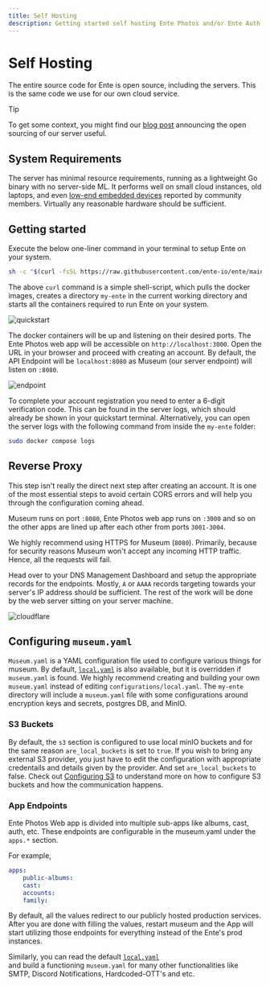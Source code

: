 ```yaml
---
title: Self Hosting
description: Getting started self hosting Ente Photos and/or Ente Auth
---
```


# Self Hosting

The entire source code for Ente is open source, including the servers. This is
the same code we use for our own cloud service.

> [!TIP]
>
> To get some context, you might find our
> [blog post](https://ente.io/blog/open-sourcing-our-server/) announcing the
> open sourcing of our server useful.


## System Requirements 

The server has minimal resource requirements, running as a lightweight Go binary 
with no server-side ML. It performs well on small cloud instances, old laptops,
and even [low-end embedded devices](https://github.com/ente-io/ente/discussions/594) 
reported by community members. Virtually any reasonable hardware should be sufficient.

## Getting started

Execute the below one-liner command in your terminal to setup Ente on your system. 

```sh
sh -c "$(curl -fsSL https://raw.githubusercontent.com/ente-io/ente/main/server/quickstart.sh)"
```

The above `curl` command is a simple shell-script, which pulls the docker images, 
creates a directory `my-ente` in the current working directory and starts all the 
containers required to run Ente on your system.

![quickstart](/quickstart.png)

The docker containers will be up and listening on their desired ports. The Ente Photos 
web app will be accessible on `http://localhost:3000`. Open the URL in your browser 
and proceed with creating an account. By default, the API Endpoint will be `localhost:8080`
as Museum (our server endpoint) will listen on `:8080`.

![endpoint](/endpoint.png)

To complete your account registration you need to enter a 6-digit verification code. 
This can be found in the server logs, which should already be shown in your quickstart
terminal. Alternatively, you can open the server logs with the following command from 
inside the `my-ente` folder:

```sh 
sudo docker compose logs
```

## Reverse Proxy

This step isn't really the direct next step after creating an account. It is
one of the most essential steps to avoid certain CORS errors and will help you through 
the configuration coming ahead. 

Museum runs on port `:8080`, Ente Photos web app runs on `:3000` and so on the other apps
are lined up after each other from ports `3001-3004`.

We highly recommend using HTTPS for Museum (`8080`). Primarily, because for security reasons Museum
won't accept any incoming HTTP traffic. Hence, all the requests will fail.

Head over to your DNS Management Dashboard and setup the appropriate records for the endpoints.
Mostly, `A` or `AAAA` records targeting towards your server's IP address should be sufficient. The rest of the work
will be done by the web server sitting on your server machine.

![cloudflare](/cloudflare.png)

## Configuring `museum.yaml`

`Museum.yaml` is a YAML configuration file used to configure various things for museum. 
By default, [`local.yaml`](https://github.com/ente-io/ente/tree/main/server/configurations/local.yaml) 
is also available, but  it is overridden if `museum.yaml` is found. We highly 
recommend creating and building your own `museum.yaml` instead of editing `configurations/local.yaml`. 
The `my-ente` directory will include a `museum.yaml` file with some configurations around encryption 
keys and secrets, postgres DB, and MinIO.

### S3 Buckets
By default, the `s3` section is configured to use local minIO buckets and for the same reason 
`are_local_buckets`  is set to `true`.  If you wish to bring any external S3 provider, 
you just have to edit the configuration with appropriate credentails and details given by the provider. 
And set `are_local_buckets` to false.  Check out [Configuring S3](/self-hosting/guides/configuring-s3.md) 
to understand more on how to configure S3 buckets and how the communication happens.


### App Endpoints

Ente Photos Web app is divided into multiple sub-apps like albums, cast, auth, etc.
These endpoints are configurable in the museum.yaml under the `apps.*` section.

For example, 

```yaml
apps:
    public-albums:
    cast:
    accounts:
    family:
```

By default, all the values redirect to our publicly hosted production services. 
After you are done with filling the values, restart museum and the App will start utilizing
those endpoints for everything instead of the Ente's prod instances.

Similarly, you can read the default [`local.yaml`](https://github.com/ente-io/ente/tree/main/server/configurations/local.yaml)  
and build a functioning `museum.yaml` for many other functionalities like SMTP, Discord
 Notifications, Hardcoded-OTT's and etc.